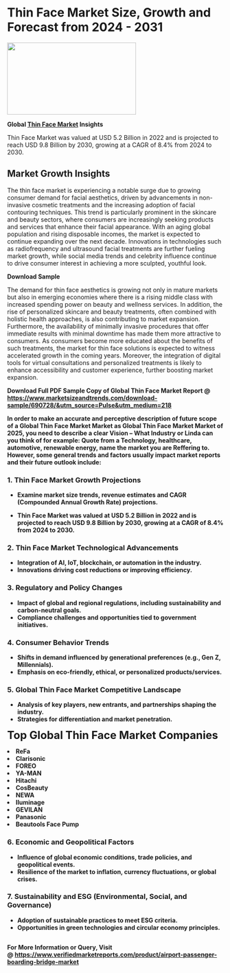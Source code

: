 <H1>Thin Face Market Size, Growth and Forecast from 2024 - 2031</H1><img class="aligncenter size-medium wp-image-584254" src="https://thirdeyenews.in/wp-content/uploads/2024/09/Global-Market-Research-300x168.jpeg" alt="" width="300" height="168" /><p><strong>Global&nbsp;<a href="https://www.marketsizeandtrends.com/download-sample/690728/&amp;utm_source=Pulse&amp;utm_medium=218">Thin Face Market</a> Insights</strong></p><p>Thin Face Market was valued at USD 5.2 Billion in 2022 and is projected to reach USD 9.8 Billion by 2030, growing at a CAGR of 8.4% from 2024 to 2030.</p><p><h2>Market Growth Insights</h2> <p>The thin face market is experiencing a notable surge due to growing consumer demand for facial aesthetics, driven by advancements in non-invasive cosmetic treatments and the increasing adoption of facial contouring techniques. This trend is particularly prominent in the skincare and beauty sectors, where consumers are increasingly seeking products and services that enhance their facial appearance. With an aging global population and rising disposable incomes, the market is expected to continue expanding over the next decade. Innovations in technologies such as radiofrequency and ultrasound facial treatments are further fueling market growth, while social media trends and celebrity influence continue to drive consumer interest in achieving a more sculpted, youthful look.</p> <p><strong>Download Sample</strong></p> <p>The demand for thin face aesthetics is growing not only in mature markets but also in emerging economies where there is a rising middle class with increased spending power on beauty and wellness services. In addition, the rise of personalized skincare and beauty treatments, often combined with holistic health approaches, is also contributing to market expansion. Furthermore, the availability of minimally invasive procedures that offer immediate results with minimal downtime has made them more attractive to consumers. As consumers become more educated about the benefits of such treatments, the market for thin face solutions is expected to witness accelerated growth in the coming years. Moreover, the integration of digital tools for virtual consultations and personalized treatments is likely to enhance accessibility and customer experience, further boosting market expansion. <p><strong></p><p><span class=""><strong>Download Full PDF Sample Copy of Global Thin Face Market Report</strong> @ <a href="https://www.marketsizeandtrends.com/download-sample/690728/&amp;utm_source=Pulse&amp;utm_medium=218" target="_blank">https://www.marketsizeandtrends.com/download-sample/690728/&amp;utm_source=Pulse&amp;utm_medium=218</a></span></p><p>In order to make an accurate and perceptive description of future scope of a Global&nbsp;Thin Face Market Market as Global&nbsp;Thin Face Market Market of 2025, you need to describe a clear Vision &ndash; What Industry or Linda can you think of for example: Quote from a Technology, healthcare, automotive, renewable energy, name the market you are Reffering to. However, some general trends and factors usually impact market reports and their future outlook include:</p><h3>1.&nbsp;<strong>Thin Face Market Growth Projections</strong></h3><ul><li>Examine market size trends, revenue estimates and CAGR (Compounded Annual Growth Rate) projections.</li><li><p>Thin Face Market was valued at USD 5.2 Billion in 2022 and is projected to reach USD 9.8 Billion by 2030, growing at a CAGR of 8.4% from 2024 to 2030.</p></li></ul><h3>2.&nbsp;<strong>Thin Face Market Technological Advancements</strong></h3><ul><li>Integration of AI, IoT, blockchain, or automation in the industry.</li><li>Innovations driving cost reductions or improving efficiency.</li></ul><h3>3.&nbsp;<strong>Regulatory and Policy Changes</strong></h3><ul><li>Impact of global and regional regulations, including sustainability and carbon-neutral goals.</li><li>Compliance challenges and opportunities tied to government initiatives.</li></ul><h3>4.&nbsp;<strong>Consumer Behavior Trends</strong></h3><ul><li>Shifts in demand influenced by generational preferences (e.g., Gen Z, Millennials).</li><li>Emphasis on eco-friendly, ethical, or personalized products/services.</li></ul><h3>5.&nbsp;<strong>Global Thin Face Market Competitive Landscape</strong></h3><ul><li>Analysis of key players, new entrants, and partnerships shaping the industry.</li><li>Strategies for differentiation and market penetration.</li></ul><p data-pm-slice="1 1 []"><span style="color: inherit; font-family: inherit; font-size: 25px;">Top Global Thin Face Market Companies</span></p><div class="" data-test-id=""><p><li>ReFa</li><li> Clarisonic</li><li> FOREO</li><li> YA-MAN</li><li> Hitachi</li><li> CosBeauty</li><li> NEWA</li><li> Iluminage</li><li> GEVILAN</li><li> Panasonic</li><li> Beautools Face Pump</li></p></div><h3>6.&nbsp;<strong>Economic and Geopolitical Factors</strong></h3><ul><li>Influence of global economic conditions, trade policies, and geopolitical events.</li><li>Resilience of the market to inflation, currency fluctuations, or global crises.</li></ul><h3>7.&nbsp;<strong>Sustainability and ESG (Environmental, Social, and Governance)</strong></h3><ul><li>Adoption of sustainable practices to meet ESG criteria.</li><li>Opportunities in green technologies and circular economy principles.</li></ul><h2><strong style="font-size: 14px;">For More Information or Query, Visit @&nbsp;</strong><a style="background-color: #ffffff; font-size: 14px;" href="https://www.marketsizeandtrends.com/report/thin-face-market/" target="_blank">https://www.verifiedmarketreports.com/product/airport-passenger-boarding-bridge-market</a></h2>
